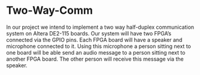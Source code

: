 Two-Way-Comm
============

In our project we intend to implement a two way half-duplex communication system on Altera DE2-115 boards. Our system will have two FPGA’s connected via the GPIO pins. Each FPGA board will have a speaker and microphone connected to it. Using this microphone a  person sitting next to one board will be able send an audio message to a person sitting next to another FPGA board. The other person will receive this message via the speaker. 
